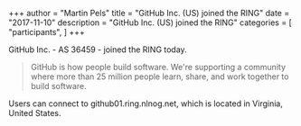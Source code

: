 +++
author = "Martin Pels"
title = "GitHub Inc. (US) joined the RING"
date = "2017-11-10"
description = "GitHub Inc. (US) joined the RING"
categories = [
    "participants",
]
+++

GitHub Inc. - AS 36459 - joined the RING today.

> GitHub is how people build software. We're supporting a community where more than 25 million people learn, share, and work together to build software.

Users can connect to github01.ring.nlnog.net, which is located in Virginia, United States.

